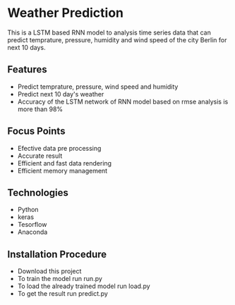# Weather Prediction
This is a LSTM based RNN model to analysis time series data that can predict temprature, pressure, humidity and wind speed of the city Berlin for next 10 days. 

## Features
* Predict temprature, pressure, wind speed and humidity
* Predict next 10 day's weather
* Accuracy of the LSTM network of RNN model based on rmse analysis is more than 98%  

## Focus Points
* Efective data pre processing 
* Accurate result
* Efficient and fast data rendering
* Efficient memory management


## Technologies
* Python
* keras
* Tesorflow
* Anaconda

## Installation Procedure
* Download this project 
* To train the model run run.py
* To load the already trained model run load.py
* To get the result run predict.py
